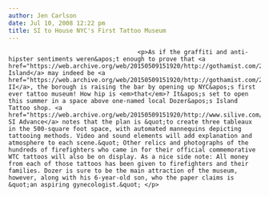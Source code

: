 ```yaml
---
author: Jen Carlson
date: Jul 10, 2008 12:22 pm
title: SI to House NYC's First Tattoo Museum
---
```


	
										<p>As if the graffiti and anti-hipster sentiments weren&apos;t enough to prove that <a href="https://web.archive.org/web/20150509151920/http://gothamist.com/2008/07/09/staten_island.php">Staten Island</a> may indeed be <a href="https://web.archive.org/web/20150509151920/http://gothamist.com/2008/07/08/staten_island_the_next_williamsburg.php">Williamsburg II</a>, the borough is raising the bar by opening up NYC&apos;s first ever tattoo museum! How hip is <em>that</em>? It&apos;s set to open this summer in a space above one-named local Dozer&apos;s Island Tattoo shop. <a href="https://web.archive.org/web/20150509151920/http://www.silive.com/eastshore/index.ssf/2008/07/new_museum_coming_to_grasmere.html">The SI Advance</a> notes that the plan is &quot;to create three tableaux in the 500-square foot space, with automated mannequins depicting tattooing methods. Video and sound elements will add explanation and atmosphere to each scene.&quot; Other relics and photographs of the hundreds of firefighters who came in for their official commemorative WTC tattoos will also be on display. As a nice side note: All money from each of those tattoos has been given to firefighters and their families. Dozer is sure to be the main attraction of the museum, however, along with his 6-year-old son, who the paper claims is &quot;an aspiring gynecologist.&quot; </p>					
										
									
				